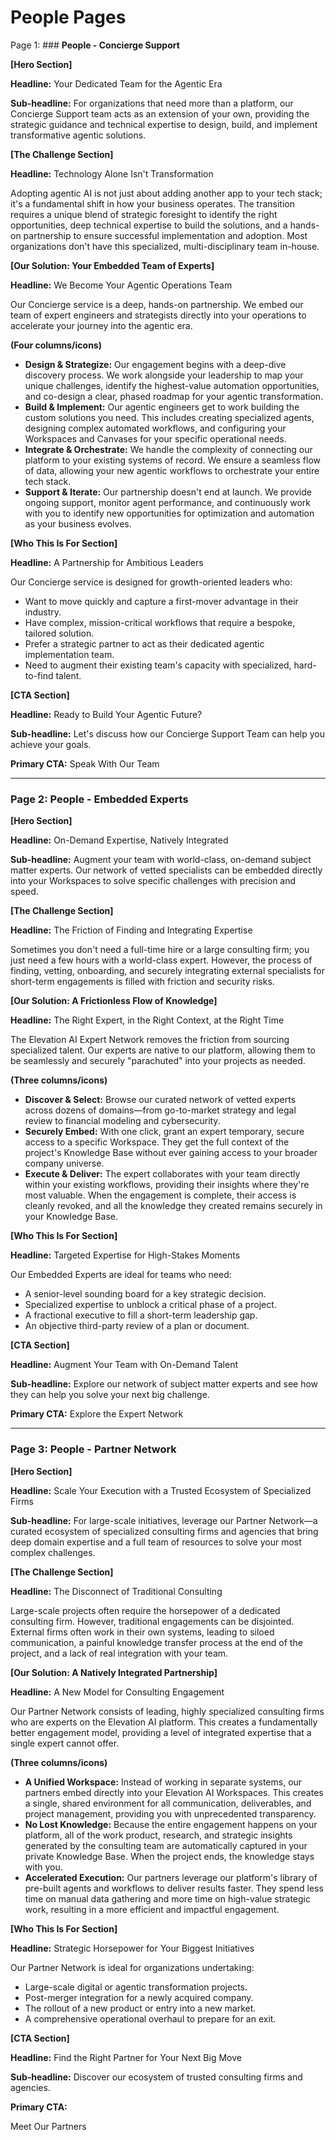 # People Pages

Page 1: ### **People - Concierge Support**

**[Hero Section]**

**Headline:** Your Dedicated Team for the Agentic Era

**Sub-headline:** For organizations that need more than a platform, our Concierge Support team acts as an extension of your own, providing the strategic guidance and technical expertise to design, build, and implement transformative agentic solutions.

**[The Challenge Section]**

**Headline:** Technology Alone Isn't Transformation

Adopting agentic AI is not just about adding another app to your tech stack; it's a fundamental shift in how your business operates. The transition requires a unique blend of strategic foresight to identify the right opportunities, deep technical expertise to build the solutions, and a hands-on partnership to ensure successful implementation and adoption. Most organizations don't have this specialized, multi-disciplinary team in-house.

**[Our Solution: Your Embedded Team of Experts]**

**Headline:** We Become Your Agentic Operations Team

Our Concierge service is a deep, hands-on partnership. We embed our team of expert engineers and strategists directly into your operations to accelerate your journey into the agentic era.

**(Four columns/icons)**

- **Design & Strategize:** Our engagement begins with a deep-dive discovery process. We work alongside your leadership to map your unique challenges, identify the highest-value automation opportunities, and co-design a clear, phased roadmap for your agentic transformation.
- **Build & Implement:** Our agentic engineers get to work building the custom solutions you need. This includes creating specialized agents, designing complex automated workflows, and configuring your Workspaces and Canvases for your specific operational needs.
- **Integrate & Orchestrate:** We handle the complexity of connecting our platform to your existing systems of record. We ensure a seamless flow of data, allowing your new agentic workflows to orchestrate your entire tech stack.
- **Support & Iterate:** Our partnership doesn't end at launch. We provide ongoing support, monitor agent performance, and continuously work with you to identify new opportunities for optimization and automation as your business evolves.

**[Who This Is For Section]**

**Headline:** A Partnership for Ambitious Leaders

Our Concierge service is designed for growth-oriented leaders who:

- Want to move quickly and capture a first-mover advantage in their industry.
- Have complex, mission-critical workflows that require a bespoke, tailored solution.
- Prefer a strategic partner to act as their dedicated agentic implementation team.
- Need to augment their existing team's capacity with specialized, hard-to-find talent.

**[CTA Section]**

**Headline:** Ready to Build Your Agentic Future?

**Sub-headline:** Let's discuss how our Concierge Support Team can help you achieve your goals.

**Primary CTA:** Speak With Our Team


------

### **Page 2: People - Embedded Experts**

**[Hero Section]**

**Headline:** On-Demand Expertise, Natively Integrated

**Sub-headline:** Augment your team with world-class, on-demand subject matter experts. Our network of vetted specialists can be embedded directly into your Workspaces to solve specific challenges with precision and speed.

**[The Challenge Section]**

**Headline:** The Friction of Finding and Integrating Expertise

Sometimes you don't need a full-time hire or a large consulting firm; you just need a few hours with a world-class expert. However, the process of finding, vetting, onboarding, and securely integrating external specialists for short-term engagements is filled with friction and security risks.

**[Our Solution: A Frictionless Flow of Knowledge]**

**Headline:** The Right Expert, in the Right Context, at the Right Time

The Elevation AI Expert Network removes the friction from sourcing specialized talent. Our experts are native to our platform, allowing them to be seamlessly and securely "parachuted" into your projects as needed.

**(Three columns/icons)**

- **Discover & Select:** Browse our curated network of vetted experts across dozens of domains—from go-to-market strategy and legal review to financial modeling and cybersecurity.
- **Securely Embed:** With one click, grant an expert temporary, secure access to a specific Workspace. They get the full context of the project's Knowledge Base without ever gaining access to your broader company universe.
- **Execute & Deliver:** The expert collaborates with your team directly within your existing workflows, providing their insights where they're most valuable. When the engagement is complete, their access is cleanly revoked, and all the knowledge they created remains securely in your Knowledge Base.

**[Who This Is For Section]**

**Headline:** Targeted Expertise for High-Stakes Moments

Our Embedded Experts are ideal for teams who need:

- A senior-level sounding board for a key strategic decision.
- Specialized expertise to unblock a critical phase of a project.
- A fractional executive to fill a short-term leadership gap.
- An objective third-party review of a plan or document.

**[CTA Section]**

**Headline:** Augment Your Team with On-Demand Talent

**Sub-headline:** Explore our network of subject matter experts and see how they can help you solve your next big challenge.

**Primary CTA:** Explore the Expert Network


------


### **Page 3: People - Partner Network**

**[Hero Section]**

**Headline:** Scale Your Execution with a Trusted Ecosystem of Specialized Firms

**Sub-headline:** For large-scale initiatives, leverage our Partner Network—a curated ecosystem of specialized consulting firms and agencies that bring deep domain expertise and a full team of resources to solve your most complex challenges.

**[The Challenge Section]**

**Headline:** The Disconnect of Traditional Consulting

Large-scale projects often require the horsepower of a dedicated consulting firm. However, traditional engagements can be disjointed. External firms often work in their own systems, leading to siloed communication, a painful knowledge transfer process at the end of the project, and a lack of real integration with your team.

**[Our Solution: A Natively Integrated Partnership]**

**Headline:** A New Model for Consulting Engagement

Our Partner Network consists of leading, highly specialized consulting firms who are experts on the Elevation AI platform. This creates a fundamentally better engagement model, providing a level of integrated expertise that a single expert cannot offer.

**(Three columns/icons)**

- **A Unified Workspace:** Instead of working in separate systems, our partners embed directly into your Elevation AI Workspaces. This creates a single, shared environment for all communication, deliverables, and project management, providing you with unprecedented transparency.
- **No Lost Knowledge:** Because the entire engagement happens on your platform, all of the work product, research, and strategic insights generated by the consulting team are automatically captured in your private Knowledge Base. When the project ends, the knowledge stays with you.
- **Accelerated Execution:** Our partners leverage our platform's library of pre-built agents and workflows to deliver results faster. They spend less time on manual data gathering and more time on high-value strategic work, resulting in a more efficient and impactful engagement.

**[Who This Is For Section]**

**Headline:** Strategic Horsepower for Your Biggest Initiatives

Our Partner Network is ideal for organizations undertaking:

- Large-scale digital or agentic transformation projects.
- Post-merger integration for a newly acquired company.
- The rollout of a new product or entry into a new market.
- A comprehensive operational overhaul to prepare for an exit.

**[CTA Section]**

**Headline:** Find the Right Partner for Your Next Big Move

**Sub-headline:** Discover our ecosystem of trusted consulting firms and agencies.

**Primary CTA:**

Meet Our Partners